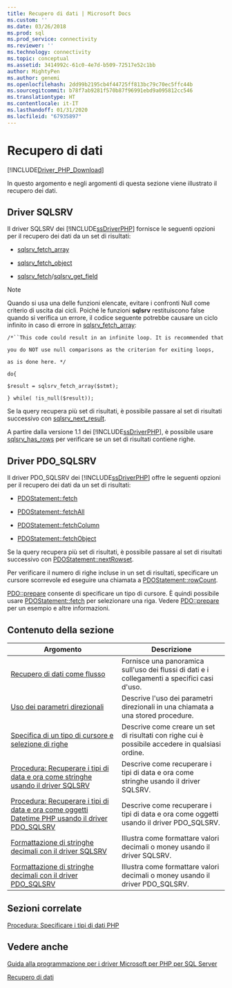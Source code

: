 ```yaml
---
title: Recupero di dati | Microsoft Docs
ms.custom: ''
ms.date: 03/26/2018
ms.prod: sql
ms.prod_service: connectivity
ms.reviewer: ''
ms.technology: connectivity
ms.topic: conceptual
ms.assetid: 3414992c-61c0-4e7d-b509-72517e52c1bb
author: MightyPen
ms.author: genemi
ms.openlocfilehash: 2dd99b2195cb4f44725ff813bc79c70ec5ffc44b
ms.sourcegitcommit: b78f7ab9281f570b87f96991ebd9a095812cc546
ms.translationtype: HT
ms.contentlocale: it-IT
ms.lasthandoff: 01/31/2020
ms.locfileid: "67935897"
---
```

# <a name="retrieving-data"></a>Recupero di dati
[!INCLUDE[Driver_PHP_Download](../../includes/driver_php_download.md)]

In questo argomento e negli argomenti di questa sezione viene illustrato il recupero dei dati.  
  
## <a name="sqlsrv-driver"></a>Driver SQLSRV  
Il driver SQLSRV dei [!INCLUDE[ssDriverPHP](../../includes/ssdriverphp_md.md)] fornisce le seguenti opzioni per il recupero dei dati da un set di risultati:  
  
-   [sqlsrv_fetch_array](../../connect/php/sqlsrv-fetch-array.md)  
  
-   [sqlsrv_fetch_object](../../connect/php/sqlsrv-fetch-object.md)  
  
-   [sqlsrv_fetch](../../connect/php/sqlsrv-fetch.md)/[sqlsrv_get_field](../../connect/php/sqlsrv-get-field.md)  
  
> [!NOTE]  
> Quando si usa una delle funzioni elencate, evitare i confronti Null come criterio di uscita dai cicli. Poiché le funzioni **sqlsrv** restituiscono false quando si verifica un errore, il codice seguente potrebbe causare un ciclo infinito in caso di errore in [sqlsrv_fetch_array](../../connect/php/sqlsrv-fetch-array.md):  
>   
> `/*``This code could result in an infinite loop. It is recommended that`  
>   
> `you do NOT use null comparisons as the criterion for exiting loops,`  
>   
> `as is done here. */`  
>   
> `do{`  
>   
> `$result = sqlsrv_fetch_array($stmt);`  
>   
> `} while( !is_null($result));`  
  
Se la query recupera più set di risultati, è possibile passare al set di risultati successivo con [sqlsrv_next_result](../../connect/php/sqlsrv-next-result.md).  
  
A partire dalla versione 1.1 dei [!INCLUDE[ssDriverPHP](../../includes/ssdriverphp_md.md)], è possibile usare [sqlsrv_has_rows](../../connect/php/sqlsrv-has-rows.md) per verificare se un set di risultati contiene righe.  
  
## <a name="pdo_sqlsrv-driver"></a>Driver PDO_SQLSRV  
Il driver PDO_SQLSRV dei [!INCLUDE[ssDriverPHP](../../includes/ssdriverphp_md.md)] offre le seguenti opzioni per il recupero dei dati da un set di risultati:  
  
-   [PDOStatement::fetch](../../connect/php/pdostatement-fetch.md)  
  
-   [PDOStatement::fetchAll](../../connect/php/pdostatement-fetchall.md)  
  
-   [PDOStatement::fetchColumn](../../connect/php/pdostatement-fetchcolumn.md)  
  
-   [PDOStatement::fetchObject](../../connect/php/pdostatement-fetchobject.md)  
  
Se la query recupera più set di risultati, è possibile passare al set di risultati successivo con [PDOStatement::nextRowset](../../connect/php/pdostatement-nextrowset.md).  
  
Per verificare il numero di righe incluse in un set di risultati, specificare un cursore scorrevole ed eseguire una chiamata a [PDOStatement::rowCount](../../connect/php/pdostatement-rowcount.md).  
  
[PDO::prepare](../../connect/php/pdo-prepare.md) consente di specificare un tipo di cursore. È quindi possibile usare [PDOStatement::fetch](../../connect/php/pdostatement-fetch.md) per selezionare una riga. Vedere [PDO::prepare](../../connect/php/pdo-prepare.md) per un esempio e altre informazioni.  
  
## <a name="in-this-section"></a>Contenuto della sezione  
  
|Argomento|Descrizione|  
|---------|---------------|  
|[Recupero di dati come flusso](../../connect/php/retrieving-data-as-a-stream-using-the-sqlsrv-driver.md)|Fornisce una panoramica sull'uso dei flussi di dati e i collegamenti a specifici casi d'uso.|  
|[Uso dei parametri direzionali](../../connect/php/using-directional-parameters.md)|Descrive l'uso dei parametri direzionali in una chiamata a una stored procedure.|  
|[Specifica di un tipo di cursore e selezione di righe](../../connect/php/specifying-a-cursor-type-and-selecting-rows.md)|Descrive come creare un set di risultati con righe cui è possibile accedere in qualsiasi ordine.|  
|[Procedura: Recuperare i tipi di data e ora come stringhe usando il driver SQLSRV](../../connect/php/how-to-retrieve-date-and-time-type-as-strings-using-the-sqlsrv-driver.md)|Descrive come recuperare i tipi di data e ora come stringhe usando il driver SQLSRV.|  
|[Procedura: Recuperare i tipi di data e ora come oggetti Datetime PHP usando il driver PDO_SQLSRV](../../connect/php/how-to-retrieve-datetime-objects-using-pdo-sqlsrv-driver.md)|Descrive come recuperare i tipi di data e ora come oggetti usando il driver PDO_SQLSRV.|  
|[Formattazione di stringhe decimali con il driver SQLSRV](../../connect/php/formatting-decimals-sqlsrv-driver.md)|Illustra come formattare valori decimali o money usando il driver SQLSRV.|  
|[Formattazione di stringhe decimali con il driver PDO_SQLSRV](../../connect/php/formatting-decimals-pdo-sqlsrv-driver.md)|Illustra come formattare valori decimali o money usando il driver PDO_SQLSRV.|  
  
## <a name="related-sections"></a>Sezioni correlate  
[Procedura: Specificare i tipi di dati PHP](../../connect/php/how-to-specify-php-data-types.md)  
  
## <a name="see-also"></a>Vedere anche  
[Guida alla programmazione per i driver Microsoft per PHP per SQL Server](../../connect/php/programming-guide-for-php-sql-driver.md)

[Recupero di dati](../../connect/php/retrieving-data.md)  
  
